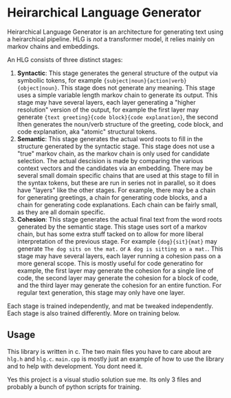 # Heirarchical Language Generator

Heirarchical Language Generator is an architecture for generating text using a heirarchical pipeline. HLG is *not* a transformer model, it relies mainly on markov chains and embeddings.

An HLG consists of three distinct stages:
1. **Syntactic**: This stage generates the general structure of the output via symbollic tokens, for example `{subject|noun}{action|verb}{object|noun}`. This stage does not generate any meaning. This stage uses a simple variable length markov chain to generate its output. This stage may have several layers, each layer generating a "higher resolution" version of the output, for example the first layer may generate `{text greeting}{code block}{code explanation}`, the second lthen generates the noun/verb structure of the greeting, code block, and code explanation, aka "atomic" structural tokens.
2. **Semantic**: This stage generates the actual word roots to fill in the structure generated by the syntactic stage. This stage does not use a "true" markov chain, as the markov chain is only used for candidate selection. The actual descision is made by comparing the various context vectors and the candidates via an embedding. There may be several small domain specific chains that are used at this stage to fill in the syntax tokens, but these are run in series not in parallel, so it does have "layers" like the other stages. For example, there may be a chain for generating greetings, a chain for generating code blocks, and a chain for generating code explanations. Each chain can be fairly small, as they are all domain specific.
3. **Cohesion**: This stage generates the actual final text from the word roots generated by the semantic stage. This stage uses sort of a markov chain, but has some extra stuff tacked on to allow for more liberal interpretation of the previous stage. For example `{dog}{sit}{mat}` may generate `The dog sits on the mat.` or `A dog is sitting on a mat.`. This stage may have several layers, each layer running a cohesion pass on a more general scope. This is mostly useful for code generatino for example, the first layer may generate the cohesion for a single line of code, the second layer may generate the cohesion for a block of code, and the third layer may generate the cohesion for an entire function. For regular text generation, this stage may only have one layer.

Each stage is trained independently, and mat be tweaked independently. Each stage is also trained differently. More on training below.

## Usage
This library is written in c. The two main files you have to care about are `hlg.h` and `hlg.c`. `main.cpp` is mostly just an example of how to use the library and to help with development. You dont need it.

Yes this project is a visual studio solution sue me. Its only 3 files and probably a bunch of python scripts for training.